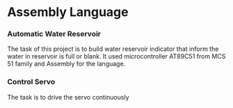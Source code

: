 # Assembly Language
### Automatic Water Reservoir
The task of this project is to build water reservoir indicator that inform the water in reservoir is full or blank. It used microcontroller AT89C51 from MCS 51 family and Assembly for the language.

### Control Servo
The task is to drive the servo continuously
